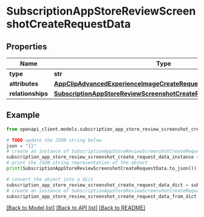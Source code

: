 # SubscriptionAppStoreReviewScreenshotCreateRequestData


## Properties

Name | Type | Description | Notes
------------ | ------------- | ------------- | -------------
**type** | **str** |  | 
**attributes** | [**AppClipAdvancedExperienceImageCreateRequestDataAttributes**](AppClipAdvancedExperienceImageCreateRequestDataAttributes.md) |  | 
**relationships** | [**SubscriptionAppStoreReviewScreenshotCreateRequestDataRelationships**](SubscriptionAppStoreReviewScreenshotCreateRequestDataRelationships.md) |  | 

## Example

```python
from openapi_client.models.subscription_app_store_review_screenshot_create_request_data import SubscriptionAppStoreReviewScreenshotCreateRequestData

# TODO update the JSON string below
json = "{}"
# create an instance of SubscriptionAppStoreReviewScreenshotCreateRequestData from a JSON string
subscription_app_store_review_screenshot_create_request_data_instance = SubscriptionAppStoreReviewScreenshotCreateRequestData.from_json(json)
# print the JSON string representation of the object
print(SubscriptionAppStoreReviewScreenshotCreateRequestData.to_json())

# convert the object into a dict
subscription_app_store_review_screenshot_create_request_data_dict = subscription_app_store_review_screenshot_create_request_data_instance.to_dict()
# create an instance of SubscriptionAppStoreReviewScreenshotCreateRequestData from a dict
subscription_app_store_review_screenshot_create_request_data_from_dict = SubscriptionAppStoreReviewScreenshotCreateRequestData.from_dict(subscription_app_store_review_screenshot_create_request_data_dict)
```
[[Back to Model list]](../README.md#documentation-for-models) [[Back to API list]](../README.md#documentation-for-api-endpoints) [[Back to README]](../README.md)


